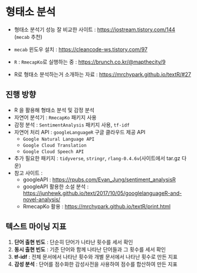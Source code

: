 # 형태소 분석

- 형태소 분석기 성능 잘 비교한 사이트 : https://iostream.tistory.com/144 (`mecab` 추천) 

- `mecab` 윈도우 설치 : https://cleancode-ws.tistory.com/97
- `R` : `RmecapKo`로 실행하는 중 : https://brunch.co.kr/@mapthecity/9
- R로 형태소 분석하는거 소개하는 자료 : https://mrchypark.github.io/textR/#27



## 진행 방향

- R 을 활용해 형태소 분석 및 감정 분석
- 자연어 분석기 : `RmecapKo`  패키지 사용
- 감정 분석 : `SentimentAnalysis` 패키지 사용, `tf-idf`
- 자연어 처리 API : `googleLanguageR` 구글 클라우드 제공 API
  - `Google Natural Language API`
  - `Google Cloud Translation`
  - `Google Cloud Speech API`
- 추가 필요한 패키지 : `tidyverse`, `stringr`, `rlang-0.4.6v`(사이트에서 tar.gz 다운)
- 참고 사이트 :
  - googleAPI :  https://rpubs.com/Evan_Jung/sentiment_analysisR
  - googleAPI 활용한 소설 분석 : https://junhewk.github.io/text/2017/10/05/googlelanguageR-and-novel-analysis/
  - RmecapKo 활용 : https://mrchypark.github.io/textR/print.html



## 텍스트 마이닝 지표

1. **단어 출현 빈도** : 단순히 단어가 나타난 횟수를 세서 확인
2. **동시 출현 빈도** : 기준 단어와 함께 나타난 단어들과 그 횟수를 세서 확인
3. **tf-idf** : 전체 문서에서 나타난 횟수와 개별 문서에서 나타난 횟수로 만든 지표
4. **감성 분석** : 단어를 점수화한 감성사전을 사용하여 점수를 합산하여 만든 지표

